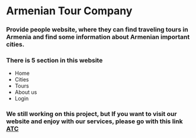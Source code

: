 # Armenian Tour Company

### Provide people website, where they can find traveling tours in Armenia and find some information about Armenian important cities.

### There is 5 section in this website

- Home
- Cities
- Tours
- About us
- Login

### We still working on this project, but If you want to visit our website and enjoy with our services, please go with this link [ATC](https://ani-kesh.github.io/htmlCSSProject/index.html)

